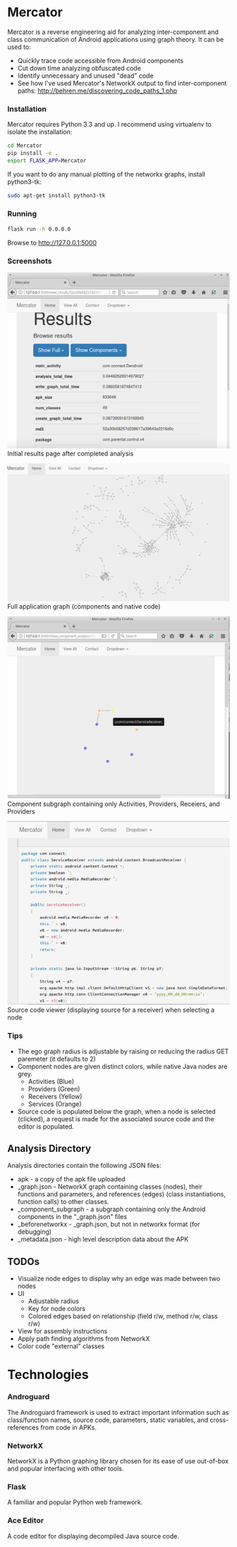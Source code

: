 # Mercator #

Mercator is a reverse engineering aid for analyzing inter-component and class communication of Android applications using graph theory.  It can be used to:

*  Quickly trace code accessible from Android components
*  Cut down time analyzing obfuscated code 
*  Identify unnecessary and unused "dead" code
*  See how I've used Mercator's NetworkX output to find inter-component paths: http://behren.me/discovering_code_paths_1.php

### Installation ###
Mercator requires Python 3.3 and up. I recommend using virtualenv to isolate the installation:
```bash
cd Mercator
pip install -e .
export FLASK_APP=Mercator
```

If you want to do any manual plotting of the networkx graphs, install python3-tk:
```bash
sudo apt-get install python3-tk
```

### Running ###

```bash
flask run -h 0.0.0.0
```

Browse to http://127.0.0.1:5000

### Screenshots ###

![Results](https://github.com/ehrenb/Mercator/blob/master/docs/results.png)
Initial results page after completed analysis

![Full graph](https://github.com/ehrenb/Mercator/blob/master/docs/full2.png)
Full application graph (components and native code)

![Component graph](https://github.com/ehrenb/Mercator/blob/master/docs/component.png)
Component subgraph containing only Activities, Providers, Receiers, and Providers

![Source code](https://github.com/ehrenb/Mercator/blob/master/docs/source.png)
Source code viewer (displaying source for a receiver) when selecting a node

### Tips ###

* The ego graph radius is adjustable by raising or reducing the radius GET paremeter (it defaults to 2)
* Component nodes are given distinct colors, while native Java nodes are grey.  
  * Activities (Blue)
  * Providers (Green)
  * Receivers (Yellow)
  * Services (Orange)
* Source code is populated below the graph, when a node is selected (clicked), a request is made for the associated source code and the editor is populated.

## Analysis Directory ## 

Analysis directories contain the following JSON files:
* apk - a copy of the apk file uploaded
* <md5>_graph.json - NetworkX graph containing classes (nodes), their functions and parameters, and references (edges) (class instantiations, function calls) to other classes.
* <md5>_component_subgraph - a subgraph containing only the Android components in the "_graph.json" files
* <md5>_beforenetworkx - _graph.json, but not in networkx format (for debugging)
* <md5>_metadata.json - high level description data about the APK 

## TODOs ##

* Visualize node edges to display why an edge was made between two nodes
* UI 
  * Adjustable radius
  * Key for node colors
  * Colored edges based on relationship (field r/w, method r/w, class r/w)
* View for assembly instructions
* Apply path finding algorithms from NetworkX
* Color code "external" classes

# Technologies #
### Androguard
The Androguard framework is used to extract important information such as class/function names, source code, parameters, static variables, and cross-references from code in APKs.

### NetworkX
NetworkX is a Python graphing library chosen for its ease of use out-of-box and popular interfacing with other tools.

### Flask
A familiar and popular Python web framework.

### Ace Editor
A code editor for displaying decompiled Java source code.
